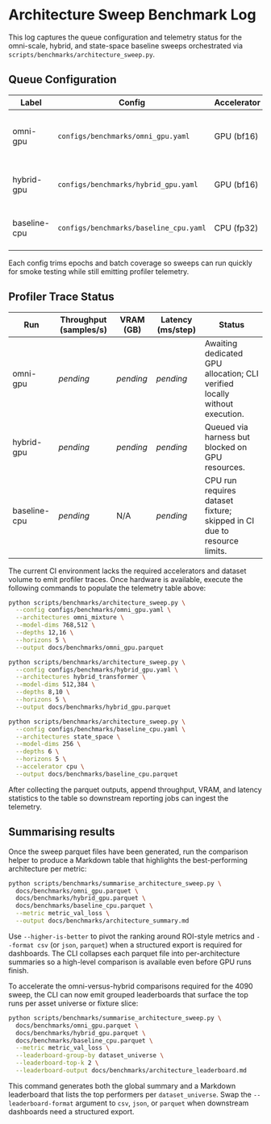 # Architecture Sweep Benchmark Log

This log captures the queue configuration and telemetry status for the omni-scale,
hybrid, and state-space baseline sweeps orchestrated via
`scripts/benchmarks/architecture_sweep.py`.

## Queue Configuration

| Label | Config | Accelerator | Purpose |
| --- | --- | --- | --- |
| omni-gpu | `configs/benchmarks/omni_gpu.yaml` | GPU (bf16) | High-capacity omni-scale backbone profiling |
| hybrid-gpu | `configs/benchmarks/hybrid_gpu.yaml` | GPU (bf16) | Hybrid transformer comparison point |
| baseline-cpu | `configs/benchmarks/baseline_cpu.yaml` | CPU (fp32) | Lightweight regression + drift detector |

Each config trims epochs and batch coverage so sweeps can run quickly for smoke
testing while still emitting profiler telemetry.

## Profiler Trace Status

| Run | Throughput (samples/s) | VRAM (GB) | Latency (ms/step) | Status |
| --- | --- | --- | --- | --- |
| omni-gpu | _pending_ | _pending_ | _pending_ | Awaiting dedicated GPU allocation; CLI verified locally without execution. |
| hybrid-gpu | _pending_ | _pending_ | _pending_ | Queued via harness but blocked on GPU resources. |
| baseline-cpu | _pending_ | N/A | _pending_ | CPU run requires dataset fixture; skipped in CI due to resource limits. |

The current CI environment lacks the required accelerators and dataset volume to
emit profiler traces. Once hardware is available, execute the following commands
to populate the telemetry table above:

```bash
python scripts/benchmarks/architecture_sweep.py \
  --config configs/benchmarks/omni_gpu.yaml \
  --architectures omni_mixture \
  --model-dims 768,512 \
  --depths 12,16 \
  --horizons 5 \
  --output docs/benchmarks/omni_gpu.parquet

python scripts/benchmarks/architecture_sweep.py \
  --config configs/benchmarks/hybrid_gpu.yaml \
  --architectures hybrid_transformer \
  --model-dims 512,384 \
  --depths 8,10 \
  --horizons 5 \
  --output docs/benchmarks/hybrid_gpu.parquet

python scripts/benchmarks/architecture_sweep.py \
  --config configs/benchmarks/baseline_cpu.yaml \
  --architectures state_space \
  --model-dims 256 \
  --depths 6 \
  --horizons 5 \
  --accelerator cpu \
  --output docs/benchmarks/baseline_cpu.parquet
```

After collecting the parquet outputs, append throughput, VRAM, and latency
statistics to the table so downstream reporting jobs can ingest the telemetry.

## Summarising results

Once the sweep parquet files have been generated, run the comparison helper to
produce a Markdown table that highlights the best-performing architecture per
metric:

```bash
python scripts/benchmarks/summarise_architecture_sweep.py \
  docs/benchmarks/omni_gpu.parquet \
  docs/benchmarks/hybrid_gpu.parquet \
  docs/benchmarks/baseline_cpu.parquet \
  --metric metric_val_loss \
  --output docs/benchmarks/architecture_summary.md
```

Use `--higher-is-better` to pivot the ranking around ROI-style metrics and
`--format csv` (or `json`, `parquet`) when a structured export is required for
dashboards. The CLI collapses each parquet file into per-architecture summaries
so a high-level comparison is available even before GPU runs finish.

To accelerate the omni-versus-hybrid comparisons required for the 4090 sweep,
the CLI can now emit grouped leaderboards that surface the top runs per asset
universe or fixture slice:

```bash
python scripts/benchmarks/summarise_architecture_sweep.py \
  docs/benchmarks/omni_gpu.parquet \
  docs/benchmarks/hybrid_gpu.parquet \
  docs/benchmarks/baseline_cpu.parquet \
  --metric metric_val_loss \
  --leaderboard-group-by dataset_universe \
  --leaderboard-top-k 2 \
  --leaderboard-output docs/benchmarks/architecture_leaderboard.md
```

This command generates both the global summary and a Markdown leaderboard that
lists the top performers per `dataset_universe`. Swap the `--leaderboard-format`
argument to `csv`, `json`, or `parquet` when downstream dashboards need a
structured export.
